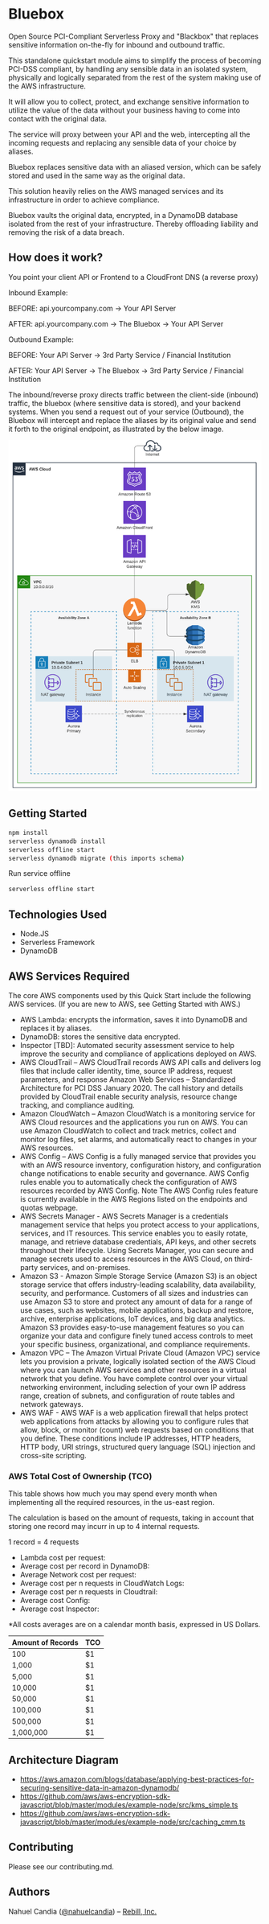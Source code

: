 # Bluebox

Open Source PCI-Compliant Serverless Proxy and "Blackbox" that replaces sensitive information on-the-fly for inbound and outbound traffic.

This standalone quickstart module aims to simplify the process of becoming PCI-DSS compliant,
by handling any sensible data in an isolated system, physically and logically
separated from the rest of the system making use of the AWS infrastructure.

It will allow you to collect, protect, and exchange sensitive information to utilize the value of
the data without your business having to come into contact with the original data.

The service will proxy between your API and the web, intercepting all the incoming requests
and replacing any sensible data of your choice by aliases.

Bluebox replaces sensitive data with an aliased version, which can be safely stored and used in the same
way as the original data. 

This solution heavily relies on the AWS managed services and its infrastructure in order to achieve compliance.

Bluebox vaults the original data, encrypted, in a DynamoDB database isolated from the rest of your infrastructure.
Thereby offloading liability and removing the risk of a data breach.


## How does it work?
You point your client API or Frontend to a CloudFront DNS (a reverse proxy)

Inbound Example:

BEFORE: api.yourcompany.com → Your API Server

AFTER: api.yourcompany.com → The Bluebox → Your API Server

Outbound Example:

BEFORE: Your API Server → 3rd Party Service / Financial Institution

AFTER: Your API Server → The Bluebox → 3rd Party Service / Financial Institution

The inbound/reverse proxy directs traffic between the client-side (inbound) traffic, the bluebox (where sensitive data is stored),
and your backend systems. When you send a request out of your service (Outbound), the Bluebox will intercept and replace the aliases by its original value and
send it forth to the original endpoint, as illustrated by the below image.

![layout](https://github.com/nahuelcandia/bluebox/blob/master/docs/assets/img/architecture.png?raw=true)

## Getting Started

```bash
npm install
serverless dynamodb install
serverless offline start
serverless dynamodb migrate (this imports schema)
```

Run service offline

```bash
serverless offline start
```

## Technologies Used
- Node.JS
- Serverless Framework
- DynamoDB

## AWS Services Required
The core AWS components used by this Quick Start include the following AWS services. (If
you are new to AWS, see Getting Started with AWS.)


- AWS Lambda: encrypts the information, saves it into DynamoDB and replaces it by aliases.
- DynamoDB: stores the sensitive data encrypted.
- Inspector [TBD]: Automated security assessment service to help improve the security and compliance of applications deployed on AWS.
- AWS CloudTrail – AWS CloudTrail records AWS API calls and delivers log files that
include caller identity, time, source IP address, request parameters, and response 
Amazon Web Services – Standardized Architecture for PCI DSS January 2020. 
The call history and details provided by CloudTrail enable security analysis,
resource change tracking, and compliance auditing.
- Amazon CloudWatch – Amazon CloudWatch is a monitoring service for AWS Cloud
resources and the applications you run on AWS. You can use Amazon CloudWatch to
collect and track metrics, collect and monitor log files, set alarms, and automatically
react to changes in your AWS resources.
- AWS Config – AWS Config is a fully managed service that provides you with an AWS
resource inventory, configuration history, and configuration change notifications to
enable security and governance. AWS Config rules enable you to automatically check the
configuration of AWS resources recorded by AWS Config.
Note The AWS Config rules feature is currently available in the AWS Regions
listed on the endpoints and quotas webpage.
- AWS Secrets Manager - AWS Secrets Manager is a credentials management service that
helps you protect access to your applications, services, and IT resources. This service
enables you to easily rotate, manage, and retrieve database credentials, API keys, and
other secrets throughout their lifecycle. Using Secrets Manager, you can secure and
manage secrets used to access resources in the AWS Cloud, on third-party services, and
on-premises.
- Amazon S3 - Amazon Simple Storage Service (Amazon S3) is an object storage service
that offers industry-leading scalability, data availability, security, and performance.
Customers of all sizes and industries can use Amazon S3 to store and protect any
amount of data for a range of use cases, such as websites, mobile applications, backup
and restore, archive, enterprise applications, IoT devices, and big data analytics.
Amazon S3 provides easy-to-use management features so you can organize your data
and configure finely tuned access controls to meet your specific business, organizational,
and compliance requirements.
- Amazon VPC – The Amazon Virtual Private Cloud (Amazon VPC) service lets you
provision a private, logically isolated section of the AWS Cloud where you can launch
AWS services and other resources in a virtual network that you define. You have
complete control over your virtual networking environment, including selection of your
own IP address range, creation of subnets, and configuration of route tables and
network gateways.
- AWS WAF - AWS WAF is a web application firewall that helps protect web applications
from attacks by allowing you to configure rules that allow, block, or monitor (count) web
requests based on conditions that you define. These conditions include IP addresses,
HTTP headers, HTTP body, URI strings, structured query language (SQL) injection and
cross-site scripting.

### AWS Total Cost of Ownership (TCO)

This table shows how much you may spend every month when implementing all the required resources, in the us-east region.

The calculation is based on the amount of requests, taking in account that storing one record may incurr in up to 4 internal requests.

1 record = 4 requests

- Lambda cost per request:
- Average cost per record in DynamoDB:
- Average Network cost per request:
- Average cost per n requests in CloudWatch Logs:
- Average cost per n requests in Cloudtrail:
- Average cost Config:
- Average cost Inspector:

*All costs averages are on a calendar month basis, expressed in US Dollars.

Amount of Records | TCO 
--- | --- 
100 | $1 
1,000 | $1 
5,000 | $1 
10,000 | $1 
50,000 | $1 
100,000 | $1 
500,000 | $1 
1,000,000 | $1 

## Architecture Diagram
- https://aws.amazon.com/blogs/database/applying-best-practices-for-securing-sensitive-data-in-amazon-dynamodb/
- https://github.com/aws/aws-encryption-sdk-javascript/blob/master/modules/example-node/src/kms_simple.ts
- https://github.com/aws/aws-encryption-sdk-javascript/blob/master/modules/example-node/src/caching_cmm.ts

## Contributing
Please see our contributing.md.

## Authors
Nahuel Candia ([@nahuelcandia](https://twitter.com/dncandia)) – [Rebill, Inc.](https://www.rebill.to)

